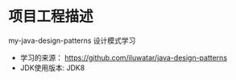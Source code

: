 # 项目工程描述

my-java-design-patterns 设计模式学习

* 学习的来源： https://github.com/iluwatar/java-design-patterns
* JDK使用版本: JDK8
